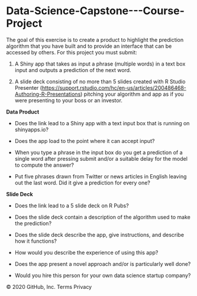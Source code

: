 # Data-Science-Capstone---Course-Project

The goal of this exercise is to create a product to highlight the prediction algorithm that you have built and to provide an interface that can be accessed by others. For this project you must submit:

1. A Shiny app that takes as input a phrase (multiple words) in a text box input and outputs a prediction of the next word.

2. A slide deck consisting of no more than 5 slides created with R Studio Presenter (https://support.rstudio.com/hc/en-us/articles/200486468-Authoring-R-Presentations) pitching your algorithm and app as if you were presenting to your boss or an investor.

**Data Product**

* Does the link lead to a Shiny app with a text input box that is running on shinyapps.io?

* Does the app load to the point where it can accept input?

* When you type a phrase in the input box do you get a prediction of a single word after pressing submit and/or a suitable delay for the model to compute the answer?

* Put five phrases drawn from Twitter or news articles in English leaving out the last word. Did it give a prediction for every one?



**Slide Deck**

* Does the link lead to a 5 slide deck on R Pubs?

* Does the slide deck contain a description of the algorithm used to make the prediction?

* Does the slide deck describe the app, give instructions, and describe how it functions?

* How would you describe the experience of using this app?

* Does the app present a novel approach and/or is particularly well done?

* Would you hire this person for your own data science startup company?

© 2020 GitHub, Inc.
Terms
Privacy
